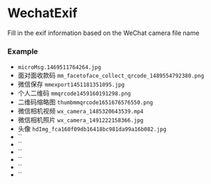 # WechatExif
Fill in the exif information based on the WeChat camera file name


### Example
- `microMsg.1469511764264.jpg`
- 面对面收款码 `mm_facetoface_collect_qrcode_1489554792380.png`
- 微信保存 `mmexport1451181351095.jpg`
- 个人二维码 `mmqrcode1459160191298.png`
- 二维码缩略图 `thumbmmqrcode1651676576550.png`
- 微信相机视频 `wx_camera_1485320643539.mp4`
- 微信相机照片 `wx_camera_1491222158366.jpg`
- 头像 `hdImg_fca160f09db16418bc981da99a16b082.jpg`
- ``
- ``
- ``
- ``
- ``
- ``
